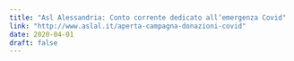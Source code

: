 ```yaml
---
title: "Asl Alessandria: Conto corrente dedicato all’emergenza Covid"
link: "http://www.aslal.it/aperta-campagna-donazioni-covid"
date: 2020-04-01
draft: false
---
```

